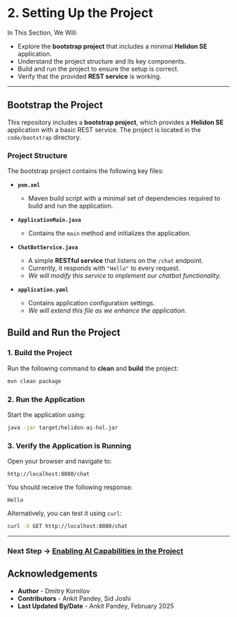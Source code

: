 # 2. Setting Up the Project

In This Section, We Will:

- Explore the **bootstrap project** that includes a minimal **Helidon SE** application.
- Understand the project structure and its key components.
- Build and run the project to ensure the setup is correct.
- Verify that the provided **REST service** is working.

---

## Bootstrap the Project

This repository includes a **bootstrap project**, which provides a **Helidon SE** application with a basic REST service. The project is located in the `code/bootstrap` directory.

### Project Structure
The bootstrap project contains the following key files:

- **`pom.xml`**
   - Maven build script with a minimal set of dependencies required to build and run the application.

- **`ApplicationMain.java`**
   - Contains the `main` method and initializes the application.

- **`ChatBotService.java`**
   - A simple **RESTful service** that listens on the `/chat` endpoint.
   - Currently, it responds with `"Hello"` to every request.
   - _We will modify this service to implement our chatbot functionality._

- **`application.yaml`**
   - Contains application configuration settings.
   - _We will extend this file as we enhance the application._

## Build and Run the Project

### 1. Build the Project
Run the following command to **clean** and **build** the project:

```sh
mvn clean package
```

### 2. Run the Application
Start the application using:

```sh
java -jar target/helidon-ai-hol.jar
```

### 3. Verify the Application is Running

Open your browser and navigate to:

```
http://localhost:8080/chat
```

You should receive the following response:

```
Hello
```

Alternatively, you can test it using `curl`:

```sh
curl -X GET http://localhost:8080/chat
```

---

### Next Step → [Enabling AI Capabilities in the Project](03_enabling_ai_capabilities_in_the_project.md)


## Acknowledgements

* **Author** - Dmitry Kornilov
* **Contributors** - Ankit Pandey, Sid Joshi
* **Last Updated By/Date** - Ankit Pandey, February 2025